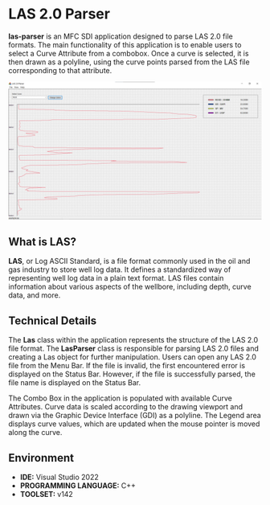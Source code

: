# LAS 2.0 Parser

**las-parser** is an MFC SDI application designed to parse LAS 2.0 file formats. The main functionality of this application is to enable users to select a Curve Attribute from a combobox. Once a curve is selected, it is then drawn as a polyline, using the curve points parsed from the LAS file corresponding to that attribute.

![LAS Parser Screenshot](https://raw.githubusercontent.com/Hoosayin/las-parser/master/screenshot.png)

## What is LAS?

**LAS**, or Log ASCII Standard, is a file format commonly used in the oil and gas industry to store well log data. It defines a standardized way of representing well log data in a plain text format. LAS files contain information about various aspects of the wellbore, including depth, curve data, and more.

## Technical Details

The **Las** class within the application represents the structure of the LAS 2.0 file format. The **LasParser** class is responsible for parsing LAS 2.0 files and creating a Las object for further manipulation. Users can open any LAS 2.0 file from the Menu Bar. If the file is invalid, the first encountered error is displayed on the Status Bar. However, if the file is successfully parsed, the file name is displayed on the Status Bar.

The Combo Box in the application is populated with available Curve Attributes. Curve data is scaled according to the drawing viewport and drawn via the Graphic Device Interface (GDI) as a polyline. The Legend area displays curve values, which are updated when the mouse pointer is moved along the curve.

## Environment

- **IDE:** Visual Studio 2022
- **PROGRAMMING LANGUAGE:** C++
- **TOOLSET:** v142
